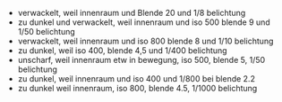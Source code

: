 * verwackelt, weil innenraum und Blende 20 und 1/8 belichtung
* zu dunkel und verwackelt, weil innenraum und iso 500 blende 9 und 1/50 belichtung
* verwackelt, weil innenraum und iso 800 blende 8 und 1/10 belichtung
* zu dunkel, weil iso 400, blende 4,5 und 1/400 belichtung
* unscharf, weil innenraum etw in bewegung, iso 500, blende 5, 1/50 belichtung
* zu dunkel, weil innenraum und iso 400 und 1/800 bei blende 2.2
* zu dunkel weil innenraum, iso 800, blende 4.5, 1/1000 belichtung